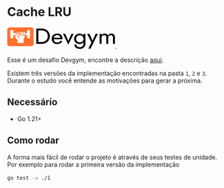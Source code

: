 # Cache LRU

![](https://raw.githubusercontent.com/devgymbr/files/main/devgymblack.png). 

Esse é um desafio Devgym, encontre a descrição [aqui](https://app.devgym.com.br/challenges/a23f8c35-c29e-4be2-a15b-cfc0a4dc7d67). 

Existem três versões da implementação encontradas na pasta `1`, `2` e `3`. Durante o estudo você entende as motivações para gerar a próxima. 

## Necessário 

* Go 1.21+

## Como rodar 

A forma mais fácil de rodar o projeto é através de seus testes de unidade. Por exemplo para rodar a primeira versão da implementação

```sh
go test -v ./1
```